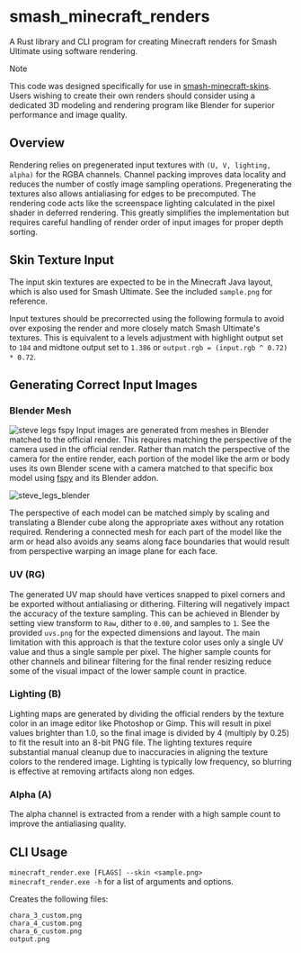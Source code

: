 # smash_minecraft_renders
A Rust library and CLI program for creating Minecraft renders for Smash Ultimate using software rendering.

> [!NOTE]
> This code was designed specifically for use in [smash-minecraft-skins](https://github.com/jam1garner/smash-minecraft-skins). Users wishing to create their own renders should consider using a dedicated 3D modeling and rendering program like Blender for superior performance and image quality.

## Overview
Rendering relies on pregenerated input textures with `(U, V, lighting, alpha)` for the RGBA channels. Channel packing improves data locality and reduces the number of costly image sampling operations. Pregenerating the textures also allows antialiasing for edges to be precomputed. The rendering code acts like the screenspace lighting calculated in the pixel shader in deferred rendering. This greatly simplifies the implementation but requires careful handling of render order of input images for proper depth sorting.

## Skin Texture Input
The input skin textures are expected to be in the Minecraft Java layout, which is also used for Smash Ultimate. See the included `sample.png` for reference.  

Input textures should be precorrected using the following formula to avoid over exposing the render and more closely match Smash Ultimate's textures.
This is equivalent to a levels adjustment with highlight output set to `184` and midtone output set to `1.386` or `output.rgb = (input.rgb ^ 0.72) * 0.72`.

## Generating Correct Input Images
### Blender Mesh
![steve legs fspy](https://github.com/ScanMountGoat/smash_minecraft_renders/assets/23301691/2f56fc28-f4d8-46ad-8aa3-0de01ff7ad23)
Input images are generated from meshes in Blender matched to the official render. This requires matching the perspective of the camera used in the official render. Rather than match the perspective of the camera for the entire render, each portion of the model like the arm or body uses its own Blender scene with a camera matched to that specific box model using [fspy](https://fspy.io/) and its Blender addon. 

![steve_legs_blender](https://github.com/ScanMountGoat/smash_minecraft_renders/assets/23301691/97088c06-d618-438e-8938-8cadb5af9d3f)

The perspective of each model can be matched simply by scaling and translating a Blender cube along the appropriate axes without any rotation required. Rendering a connected mesh for each part of the model like the arm or head also avoids any seams along face boundaries that would result from perspective warping an image plane for each face.

### UV (RG)
The generated UV map should have vertices snapped to pixel corners and be exported without antialiasing or dithering. Filtering will negatively impact the accuracy of the texture sampling. This can be achieved in Blender by setting view transform to `Raw`, dither to `0.00`, and samples to `1`. See the provided `uvs.png` for the expected dimensions and layout. The main limitation with this approach is that the texture color uses only a single UV value and thus a single sample per pixel. The higher sample counts for other channels and bilinear filtering for the final render resizing reduce some of the visual impact of the lower sample count in practice.

### Lighting (B)
Lighting maps are generated by dividing the official renders by the texture color in an image editor like Photoshop or Gimp. This will result in pixel values brighter than 1.0, so the final image is divided by 4 (multiply by 0.25) to fit the result into an 8-bit PNG file. The lighting textures require substantial manual cleanup due to inaccuracies in aligning the texture colors to the rendered image. Lighting is typically low frequency, so blurring is effective at removing artifacts along non edges.

### Alpha (A)
The alpha channel is extracted from a render with a high sample count to improve the antialiasing quality.

## CLI Usage
`minecraft_render.exe [FLAGS] --skin <sample.png>`  
`minecraft_render.exe -h` for a list of arguments and options.    

Creates the following files:  
```
chara_3_custom.png
chara_4_custom.png
chara_6_custom.png
output.png
```

